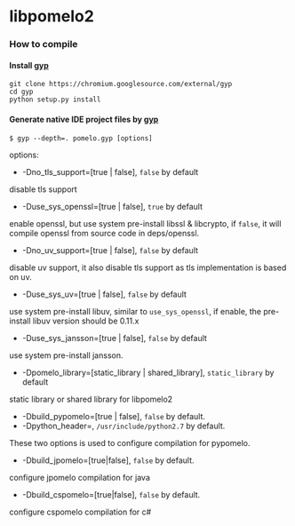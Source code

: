libpomelo2
===============

### How to compile 

#### Install [gyp](https://gyp.gsrc.io/)
```
git clone https://chromium.googlesource.com/external/gyp
cd gyp
python setup.py install

```
#### Generate native IDE project files by [gyp](https://gyp.gsrc.io/)

    $ gyp --depth=. pomelo.gyp [options]

options:


- -Dno_tls_support=[true | false], `false` by default

disable tls support

- -Duse_sys_openssl=[true | false], `true` by default

enable openssl, but use system pre-install libssl & libcrypto, if `false`, it will compile openssl from source code in deps/openssl.

- -Dno_uv_support=[true | false], `false` by default

disable uv support, it also disable tls support as tls implementation is based on uv.

- -Duse_sys_uv=[true | false], `false` by default

use system pre-install libuv, similar to `use_sys_openssl`, if enable, the pre-install libuv version should be 0.11.x

- -Duse_sys_jansson=[true | false], `false` by default

use system pre-install jansson.

- -Dpomelo_library=[static_library | shared_library], `static_library` by default

static library or shared library for libpomelo2

- -Dbuild_pypomelo=[true | false], `false` by default.
- -Dpython_header=<include path>, `/usr/include/python2.7` by default.

These two options is used to configure compilation for pypomelo.

- -Dbuild_jpomelo=[true|false], `false` by default.

configure jpomelo compilation for java

- -Dbuild_cspomelo=[true|false], `false` by default.

configure cspomelo compilation for c#
